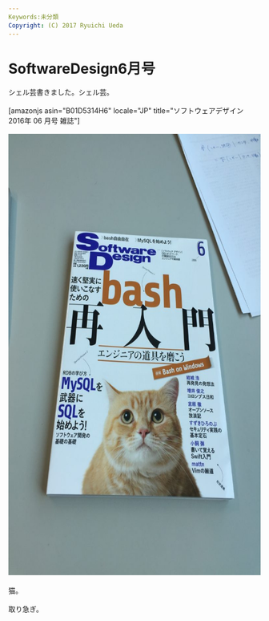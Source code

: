 ```yaml
---
Keywords:未分類
Copyright: (C) 2017 Ryuichi Ueda
---
```


# SoftwareDesign6月号
シェル芸書きました。シェル芸。<br />
<br />
[amazonjs asin="B01D5314H6" locale="JP" title="ソフトウェアデザイン 2016年 06 月号 雑誌"]<br />
<br />
<a href="2016-05-19-09.29.58-e1463622499273.jpg"><img src="2016-05-19-09.29.58-e1463622499273-768x1024.jpg" alt="2016-05-19 09.29.58" width="660" height="880" class="aligncenter size-large wp-image-8326" /></a><br />
<br />
猫。<br />
<br />
取り急ぎ。
